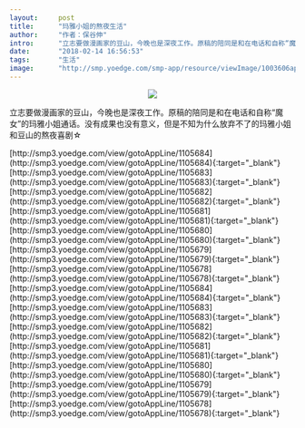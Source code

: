 ```yaml
---
layout:     post
title:      "玛雅小姐的熬夜生活"
author:     "作者：保谷伸"
intro:      "立志要做漫画家的豆山，今晚也是深夜工作。原稿的陪同是和在电话和自称“魔女”的玛雅小姐通话。没有成果也没有意义，但是不知为什么放弃不了的玛雅小姐和豆山的熬夜喜剧☆"
date:       "2018-02-14 16:56:53"
tags:       "生活"
image:      "http://smp.yoedge.com/smp-app/resource/viewImage/1003606appline.png"
---
```

<div style="text-align: center">
<p><img src="http://smp.yoedge.com/smp-app/resource/viewImage/1003606appline.png"/></p>
</div>
<p class="post-meta">
<span>立志要做漫画家的豆山，今晚也是深夜工作。原稿的陪同是和在电话和自称“魔女”的玛雅小姐通话。没有成果也没有意义，但是不知为什么放弃不了的玛雅小姐和豆山的熬夜喜剧☆</span>
</p>
[http://smp3.yoedge.com/view/gotoAppLine/1105684](http://smp3.yoedge.com/view/gotoAppLine/1105684){:target="_blank"}
[http://smp3.yoedge.com/view/gotoAppLine/1105683](http://smp3.yoedge.com/view/gotoAppLine/1105683){:target="_blank"}
[http://smp3.yoedge.com/view/gotoAppLine/1105682](http://smp3.yoedge.com/view/gotoAppLine/1105682){:target="_blank"}
[http://smp3.yoedge.com/view/gotoAppLine/1105681](http://smp3.yoedge.com/view/gotoAppLine/1105681){:target="_blank"}
[http://smp3.yoedge.com/view/gotoAppLine/1105680](http://smp3.yoedge.com/view/gotoAppLine/1105680){:target="_blank"}
[http://smp3.yoedge.com/view/gotoAppLine/1105679](http://smp3.yoedge.com/view/gotoAppLine/1105679){:target="_blank"}
[http://smp3.yoedge.com/view/gotoAppLine/1105678](http://smp3.yoedge.com/view/gotoAppLine/1105678){:target="_blank"}
[http://smp3.yoedge.com/view/gotoAppLine/1105684](http://smp3.yoedge.com/view/gotoAppLine/1105684){:target="_blank"}
[http://smp3.yoedge.com/view/gotoAppLine/1105683](http://smp3.yoedge.com/view/gotoAppLine/1105683){:target="_blank"}
[http://smp3.yoedge.com/view/gotoAppLine/1105682](http://smp3.yoedge.com/view/gotoAppLine/1105682){:target="_blank"}
[http://smp3.yoedge.com/view/gotoAppLine/1105681](http://smp3.yoedge.com/view/gotoAppLine/1105681){:target="_blank"}
[http://smp3.yoedge.com/view/gotoAppLine/1105680](http://smp3.yoedge.com/view/gotoAppLine/1105680){:target="_blank"}
[http://smp3.yoedge.com/view/gotoAppLine/1105679](http://smp3.yoedge.com/view/gotoAppLine/1105679){:target="_blank"}
[http://smp3.yoedge.com/view/gotoAppLine/1105678](http://smp3.yoedge.com/view/gotoAppLine/1105678){:target="_blank"}


